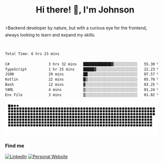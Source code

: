<div id="user-content-toc">
  <ul align="center">
    <summary><h1 style="display: inline-block">Hi there! 👋, I'm Johnson</h1></summary>
  </ul>
</div>

⚡Backend developer by nature, but with a curious eye for the frontend, always looking to learn and expand my skills.

<br>


<!--START_SECTION:waka-->

```txt
Total Time: 6 hrs 23 mins

C#                  3 hrs 32 mins   █████████████▓░░░░░░░░░░░   55.30 %
TypeScript          1 hr 25 mins    █████▓░░░░░░░░░░░░░░░░░░░   22.23 %
JSON                29 mins         ██░░░░░░░░░░░░░░░░░░░░░░░   07.57 %
Kotlin              22 mins         █▒░░░░░░░░░░░░░░░░░░░░░░░   05.78 %
Bash                12 mins         ▓░░░░░░░░░░░░░░░░░░░░░░░░   03.25 %
YAML                4 mins          ▒░░░░░░░░░░░░░░░░░░░░░░░░   01.24 %
Env File            3 mins          ▒░░░░░░░░░░░░░░░░░░░░░░░░   01.02 %
```

<!--END_SECTION:waka-->

<picture>
  <source  srcset="https://github.com/joshwambere/joshwambere/blob/output/github-contribution-grid-snake-dark.svg?palette=github-dark">
  <source  srcset="https://github.com/joshwambere/joshwambere/blob/output/github-contribution-grid-snake.svg">
  <img alt="github contribution grid snake animation" src="https://github.com/joshwambere/joshwambere/blob/output/github-contribution-grid-snake.svg">
</picture>

### Find me
<a href="https://www.linkedin.com/in/dusabe-johnson" target="_blank"><img src="https://img.shields.io/badge/LinkedIn-%230077B5.svg?&style=flat&logo=linkedin&logoColor=white" alt="LinkedIn"></a>
‎‎ [![Personal Website](https://img.shields.io/badge/visit-Johnsonis.me-blue)](https://johnsonis.me/)
